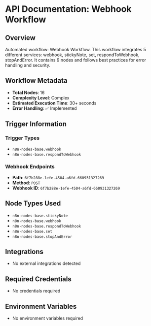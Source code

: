 # API Documentation: Webhook Workflow

## Overview
Automated workflow: Webhook Workflow. This workflow integrates 5 different services: webhook, stickyNote, set, respondToWebhook, stopAndError. It contains 9 nodes and follows best practices for error handling and security.

## Workflow Metadata
- **Total Nodes**: 16
- **Complexity Level**: Complex
- **Estimated Execution Time**: 30+ seconds
- **Error Handling**: ✅ Implemented

## Trigger Information
### Trigger Types
- `n8n-nodes-base.webhook`
- `n8n-nodes-base.respondToWebhook`

### Webhook Endpoints
- **Path**: `6f7b288e-1efe-4504-a6fd-660931327269`
- **Method**: `POST`
- **Webhook ID**: `6f7b288e-1efe-4504-a6fd-660931327269`


## Node Types Used
- `n8n-nodes-base.stickyNote`
- `n8n-nodes-base.webhook`
- `n8n-nodes-base.respondToWebhook`
- `n8n-nodes-base.set`
- `n8n-nodes-base.stopAndError`

## Integrations
- No external integrations detected

## Required Credentials
- No credentials required

## Environment Variables
- No environment variables required
